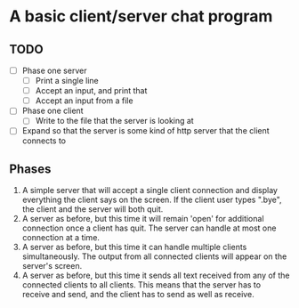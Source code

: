 # A basic client/server chat program

## TODO
- [ ] Phase one server
  - [ ] Print a single line
  - [ ] Accept an input, and print that
  - [ ] Accept an input from a file
- [ ] Phase one client
  - [ ] Write to the file that the server is looking at
- [ ] Expand so that the server is some kind of http server that the client connects to

## Phases
1. A simple server that will accept a single client connection and display everything the client says on the screen. If the client user types ".bye", the client and the server will both quit.
2. A server as before, but this time it will remain 'open' for additional connection once a client has quit. The server can handle at most one connection at a time.
3. A server as before, but this time it can handle multiple clients simultaneously. The output from all connected clients will appear on the server's screen.
4. A server as before, but this time it sends all text received from any of the connected clients to all clients. This means that the server has to receive and send, and the client has to send as well as receive.